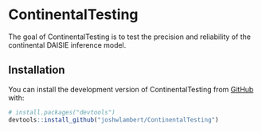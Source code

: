 
# ContinentalTesting

<!-- badges: start -->
<!-- badges: end -->

The goal of ContinentalTesting is to test the precision and reliability of the continental DAISIE inference model.

## Installation

You can install the development version of ContinentalTesting from [GitHub](https://github.com/) with:

``` r
# install.packages("devtools")
devtools::install_github("joshwlambert/ContinentalTesting")
```
